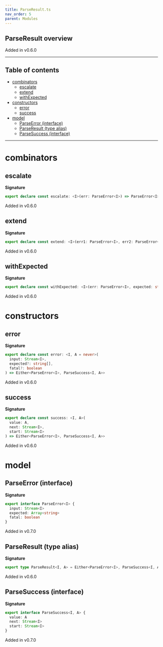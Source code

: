 ```yaml
---
title: ParseResult.ts
nav_order: 5
parent: Modules
---
```


## ParseResult overview

Added in v0.6.0

---

<h2 class="text-delta">Table of contents</h2>

- [combinators](#combinators)
  - [escalate](#escalate)
  - [extend](#extend)
  - [withExpected](#withexpected)
- [constructors](#constructors)
  - [error](#error)
  - [success](#success)
- [model](#model)
  - [ParseError (interface)](#parseerror-interface)
  - [ParseResult (type alias)](#parseresult-type-alias)
  - [ParseSuccess (interface)](#parsesuccess-interface)

---

# combinators

## escalate

**Signature**

```ts
export declare const escalate: <I>(err: ParseError<I>) => ParseError<I>
```

Added in v0.6.0

## extend

**Signature**

```ts
export declare const extend: <I>(err1: ParseError<I>, err2: ParseError<I>) => ParseError<I>
```

Added in v0.6.0

## withExpected

**Signature**

```ts
export declare const withExpected: <I>(err: ParseError<I>, expected: string[]) => ParseError<I>
```

Added in v0.6.0

# constructors

## error

**Signature**

```ts
export declare const error: <I, A = never>(
  input: Stream<I>,
  expected?: string[],
  fatal?: boolean
) => Either<ParseError<I>, ParseSuccess<I, A>>
```

Added in v0.6.0

## success

**Signature**

```ts
export declare const success: <I, A>(
  value: A,
  next: Stream<I>,
  start: Stream<I>
) => Either<ParseError<I>, ParseSuccess<I, A>>
```

Added in v0.6.0

# model

## ParseError (interface)

**Signature**

```ts
export interface ParseError<I> {
  input: Stream<I>
  expected: Array<string>
  fatal: boolean
}
```

Added in v0.7.0

## ParseResult (type alias)

**Signature**

```ts
export type ParseResult<I, A> = Either<ParseError<I>, ParseSuccess<I, A>>
```

Added in v0.6.0

## ParseSuccess (interface)

**Signature**

```ts
export interface ParseSuccess<I, A> {
  value: A
  next: Stream<I>
  start: Stream<I>
}
```

Added in v0.7.0
